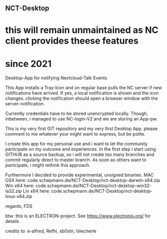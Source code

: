 ## NCT-Desktop
#
# this will remain unmaintained as NC client provides theese features
# since 2021

Desktop-App for notifying Nextcloud-Talk Events

This App installs a Tray-Icon and on regular base pulls the NC server
if new notifications have arrived. If yes, a local notification is shown
and the icon changes. clicking the notification should open a browser 
window with the server-notification.

Currently credentials have to be stored unencrypted locally. Though, 
inbetween, i managed to use NC-login-V2 and we are storing an App-pw.

This is my very first GIT repository and my very first Desktop App.
please comment to me whatever your might want to express, but be polite.

I create this app for my personal use and i want to let the community 
participate on my outcome and experiences. In the first step i start
using GITHUB as a source backup, so i will not create too many branches
and commit regularly direct to master branch. As soon as others want to
participate, i might rethink this approach.

Furthermore I decided to provide experimental, unsigned binaries. 
MAC OSX here: code.schepmann.de/NCT-Desktop/nct-desktop-darwin-x64.zip
Win x64 here: code.schepmann.de/NCT-Desktop/nct-desktop-win32-ia32.zip
Lin x64 here: code.schepmann.de/NCT-Desktop/nct-desktop-linux-x64.zip

regards, FDS

btw: this is an ELECTRON-project. See https://www.electronjs.org/ for details.

credits to: e-alfred, Refhi, sb0stn, tiiiecherle
